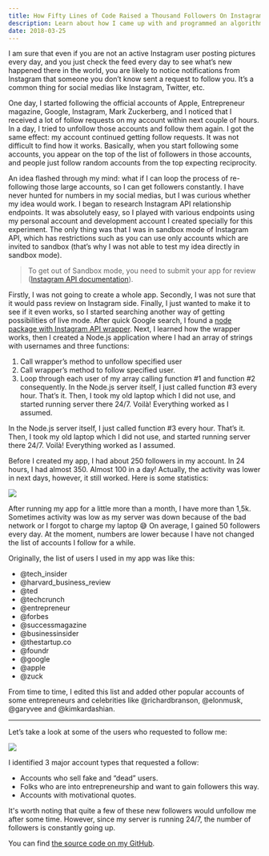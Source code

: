 ```yaml
---
title: How Fifty Lines of Code Raised a Thousand Followers On Instagram Within One Month
description: Learn about how I came up with and programmed an algorithm to gain new followers.
date: 2018-03-25
---
```


I am sure that even if you are not an active Instagram user posting pictures every day, and you just check the feed every day to see what’s new happened there in the world, you are likely to notice notifications from Instagram that someone you don’t know sent a request to follow you. It’s a common thing for social medias like Instagram, Twitter, etc.

One day, I started following the official accounts of Apple, Entrepreneur magazine, Google, Instagram, Mark Zuckerberg, and I noticed that I received a lot of follow requests on my account within next couple of hours. In a day, I tried to unfollow those accounts and follow them again. I got the same effect: my account continued getting follow requests. It was not difficult to find how it works. Basically, when you start following some accounts, you appear on the top of the list of followers in those accounts, and people just follow random accounts from the top expecting reciprocity.

An idea flashed through my mind: what if I can loop the process of re-following those large accounts, so I can get followers constantly. I have never hunted for numbers in my social medias, but I was curious whether my idea would work. I began to research Instagram API relationship endpoints. It was absolutely easy, so I played with various endpoints using my personal account and development account I created specially for this experiment. The only thing was that I was in sandbox mode of Instagram API, which has restrictions such as you can use only accounts which are invited to sandbox (that’s why I was not able to test my idea directly in sandbox mode).

> To get out of Sandbox mode, you need to submit your app for review (<a href="https://www.instagram.com/developer/sandbox/" target="_blank" rel="noopener noreferrer">Instagram API documentation</a>).

Firstly, I was not going to create a whole app. Secondly, I was not sure that it would pass review on Instagram side. Finally, I just wanted to make it to see if it even works, so I started searching another way of getting possibilities of live mode. After quick Google search, I found a <a href="https://www.npmjs.com/package/instagram-private-api" target="_blank" rel="noopener noreferrer">node package with Instagram API wrapper</a>. Next, I learned how the wrapper works, then I created a Node.js application where I had an array of strings with usernames and three functions:

1. Call wrapper’s method to unfollow specified user
2. Call wrapper’s method to follow specified user.
3. Loop through each user of my array calling function #1 and function #2 consequently.
   In the Node.js server itself, I just called function #3 every hour. That’s it. Then, I took my old laptop which I did not use, and started running server there 24/7. Voilà! Everything worked as I assumed.

In the Node.js server itself, I just called function #3 every hour. That’s it. Then, I took my old laptop which I did not use, and started running server there 24/7. Voilà! Everything worked as I assumed.

Before I created my app, I had about 250 followers in my account. In 24 hours, I had almost 350. Almost 100 in a day! Actually, the activity was lower in next days, however, it still worked. Here is some statistics:

<img src="https://i.imgur.com/UJLJV5x.png" />

After running my app for a little more than a month, I have more than 1,5k. Sometimes activity was low as my server was down because of the bad network or I forgot to charge my laptop 😅 On average, I gained 50 followers every day. At the moment, numbers are lower because I have not changed the list of accounts I follow for a while.

Originally, the list of users I used in my app was like this:

- @tech_insider
- @harvard_business_review
- @ted
- @techcrunch
- @entrepreneur
- @forbes
- @successmagazine
- @businessinsider
- @thestartup.co
- @foundr
- @google
- @apple
- @zuck

From time to time, I edited this list and added other popular accounts of some entrepreneurs and celebrities like @richardbranson, @elonmusk, @garyvee and @kimkardashian.

---

Let’s take a look at some of the users who requested to follow me:

<img src="https://i.imgur.com/RRPLXZW.png" />

I identified 3 major account types that requested a follow:

- Accounts who sell fake and “dead” users.
- Folks who are into entrepreneurship and want to gain followers this way.
- Accounts with motivational quotes.

It's worth noting that quite a few of these new followers would unfollow me after some time. However, since my server is running 24/7, the number of followers is constantly going up.

You can find <a href="https://github.com/klymenkoo/instagram-booster" target="_blank" rel="noopener noreferrer">the source code on my GitHub</a>.
